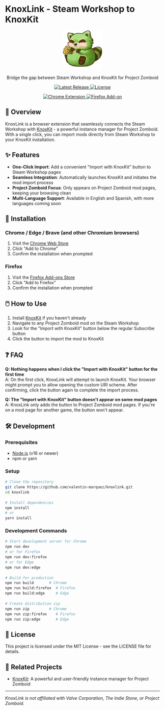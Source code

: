 # KnoxLink - Steam Workshop to KnoxKit

<div align="center">
  <img src="./src/public/icon/128.png" alt="KnoxLink Logo" width="128" height="128" />
  <p>Bridge the gap between Steam Workshop and KnoxKit for Project Zomboid</p>

  <p>
    <a href="https://github.com/valentin-marquez/knoxlink/releases/latest">
      <img src="https://img.shields.io/github/v/release/valentin-marquez/knoxlink?include_prereleases" alt="Latest Release">
    </a>
    <a href="https://github.com/valentin-marquez/knoxlink/blob/main/LICENSE">
      <img src="https://img.shields.io/github/license/valentin-marquez/knoxlink" alt="License">
    </a>
  </p>

  <p>
    <a href="https://chrome.google.com/webstore/detail/knoxlink/[extension-id]">
      <img src="https://img.shields.io/badge/Chrome-Extension-green" alt="Chrome Extension">
    </a>
    <a href="https://addons.mozilla.org/es-ES/firefox/addon/knoxlink/">
      <img src="https://img.shields.io/badge/Firefox-Add--on-orange" alt="Firefox Add-on">
    </a>
  </p>
</div>

## 🎯 Overview

KnoxLink is a browser extension that seamlessly connects the Steam Workshop with [KnoxKit](https://github.com/valentin-marquez/KnoxKit) - a powerful instance manager for Project Zomboid. With a single click, you can import mods directly from Steam Workshop to your KnoxKit installation.

## ✨ Features

- **One-Click Import**: Add a convenient "Import with KnoxKit" button to Steam Workshop pages
- **Seamless Integration**: Automatically launches KnoxKit and initiates the mod import process
- **Project Zomboid Focus**: Only appears on Project Zomboid mod pages, keeping your browsing clean
- **Multi-Language Support**: Available in English and Spanish, with more languages coming soon

## 🔧 Installation

### Chrome / Edge / Brave (and other Chromium browsers)
1. Visit the [Chrome Web Store](https://chrome.google.com/webstore/detail/knoxlink/[extension-id])
2. Click "Add to Chrome"
3. Confirm the installation when prompted

### Firefox
1. Visit the [Firefox Add-ons Store](https://addons.mozilla.org/en-US/firefox/addon/knoxlink/)
2. Click "Add to Firefox"
3. Confirm the installation when prompted

## 🖱️ How to Use

1. Install [KnoxKit](https://github.com/valentin-marquez/KnoxKit) if you haven't already
2. Navigate to any Project Zomboid mod on the Steam Workshop
3. Look for the "Import with KnoxKit" button below the regular Subscribe button
4. Click the button to import the mod to KnoxKit

## ❓ FAQ

**Q: Nothing happens when I click the "Import with KnoxKit" button for the first time**  
A: On the first click, KnoxLink will attempt to launch KnoxKit. Your browser might prompt you to allow opening the custom URI scheme. After confirming, click the button again to complete the import process.

**Q: The "Import with KnoxKit" button doesn't appear on some mod pages**  
A: KnoxLink only adds the button to Project Zomboid mod pages. If you're on a mod page for another game, the button won't appear.


## 🛠️ Development

### Prerequisites
- [Node.js](https://nodejs.org/) (v16 or newer)
- npm or yarn

### Setup
```bash
# Clone the repository
git clone https://github.com/valentin-marquez/knoxlink.git
cd knoxlink

# Install dependencies
npm install
# or
yarn install
```

### Development Commands
```bash
# Start development server for Chrome
npm run dev
# or for Firefox
npm run dev:firefox
# or for Edge
npm run dev:edge

# Build for production
npm run build       # Chrome
npm run build:firefox  # Firefox
npm run build:edge     # Edge

# Create distribution zip
npm run zip         # Chrome
npm run zip:firefox    # Firefox
npm run zip:edge       # Edge
```

## 📄 License

This project is licensed under the MIT License - see the LICENSE file for details.

## 🤝 Related Projects

- [KnoxKit](https://github.com/valentin-marquez/KnoxKit): A powerful and user-friendly instance manager for Project Zomboid

---

*KnoxLink is not affiliated with Valve Corporation, The Indie Stone, or Project Zomboid.*